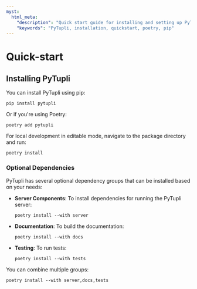 ```yaml
---
myst:
  html_meta:
    "description": "Quick start guide for installing and setting up PyTupli"
    "keywords": "PyTupli, installation, quickstart, poetry, pip"
---
```


# Quick-start

## Installing PyTupli

You can install PyTupli using pip:

```{code-block} bash
pip install pytupli
```

Or if you're using Poetry:

```{code-block} bash
poetry add pytupli
```

For local development in editable mode,
navigate to the package directory and run:

```{code-block} bash
poetry install
```

### Optional Dependencies

PyTupli has several optional dependency groups that can be installed based on your needs:

- **Server Components**: To install dependencies for running the PyTupli server:
  ```{code-block} bash
  poetry install --with server
  ```

- **Documentation**: To build the documentation:
  ```{code-block} bash
  poetry install --with docs
  ```

- **Testing**: To run tests:
  ```{code-block} bash
  poetry install --with tests
  ```

You can combine multiple groups:
```{code-block} bash
poetry install --with server,docs,tests
```
